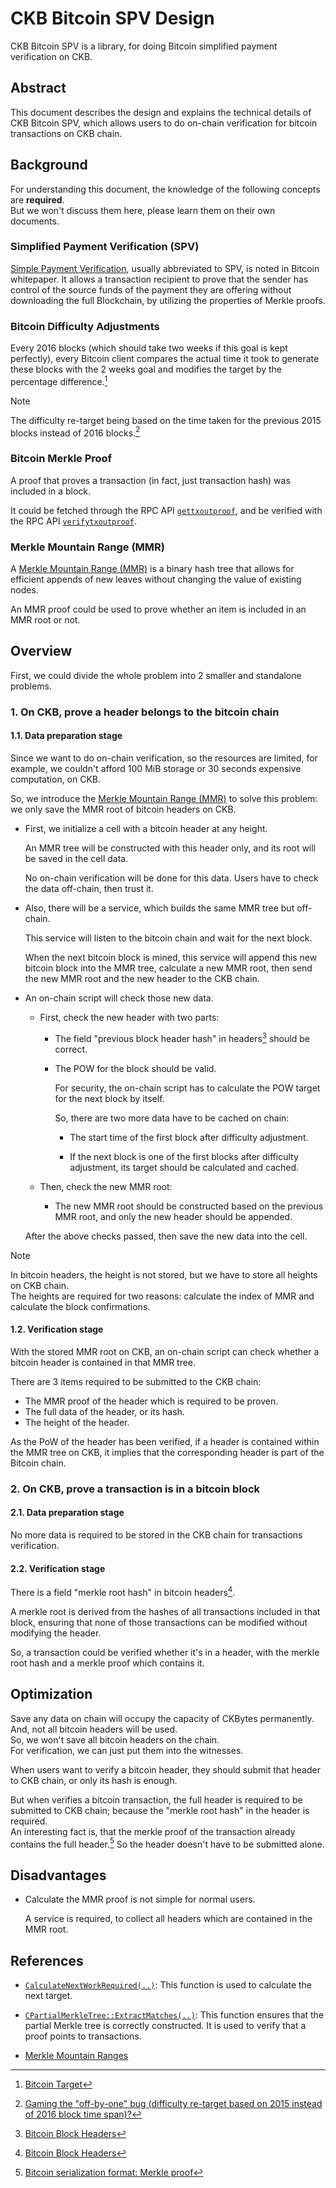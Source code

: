 # CKB Bitcoin SPV Design

CKB Bitcoin SPV is a library, for doing Bitcoin simplified payment
verification on CKB.

## Abstract

This document describes the design and explains the technical details of CKB
Bitcoin SPV, which allows users to do on-chain verification for bitcoin
transactions on CKB chain.

## Background

For understanding this document, the knowledge of the following concepts are
**required**.\
But we won't discuss them here, please learn them on their own documents.

### Simplified Payment Verification (SPV)

[Simple Payment Verification][SPV], usually abbreviated to SPV, is noted in
Bitcoin whitepaper. It allows a transaction recipient to prove that the
sender has control of the source funds of the payment they are offering
without downloading the full Blockchain, by utilizing the properties of
Merkle proofs.

### Bitcoin Difficulty Adjustments

Every 2016 blocks (which should take two weeks if this goal is kept
perfectly), every Bitcoin client compares the actual time it took to
generate these blocks with the 2 weeks goal and modifies the target by the
percentage difference.[^1]

> [!Note]
> The difficulty re-target being based on the time taken for the previous
> 2015 blocks instead of 2016 blocks.[^2]

### Bitcoin Merkle Proof

A proof that proves a transaction (in fact, just transaction hash) was
included in a block.

It could be fetched through the RPC API [`gettxoutproof`], and be verified
with the RPC API [`verifytxoutproof`].

### Merkle Mountain Range (MMR)

A [Merkle Mountain Range (MMR)][MMR] is a binary hash tree that allows for
efficient appends of new leaves without changing the value of existing nodes.

An MMR proof could be used to prove whether an item is included in an MMR
root or not.

## Overview

First, we could divide the whole problem into 2 smaller and standalone problems.

### 1. On CKB, prove a header belongs to the bitcoin chain

#### 1.1. Data preparation stage

Since we want to do on-chain verification, so the resources are limited, for
example, we couldn't afford 100 MiB storage or 30 seconds expensive
computation, on CKB.

So, we introduce the [Merkle Mountain Range (MMR)][MMR] to solve this
problem: we only save the MMR root of bitcoin headers on CKB.

- First, we initialize a cell with a bitcoin header at any height.

  An MMR tree will be constructed with this header only, and its root will
  be saved in the cell data.

  No on-chain verification will be done for this data.
  Users have to check the data off-chain, then trust it.

- Also, there will be a service, which builds the same MMR tree but off-chain.

  This service will listen to the bitcoin chain and wait for the next block.

  When the next bitcoin block is mined, this service will append this new
  bitcoin block into the MMR tree, calculate a new MMR root, then send the
  new MMR root and the new header to the CKB chain.

- An on-chain script will check those new data.

  - First, check the new header with two parts:

    - The field "previous block header hash" in headers[^3] should be correct.

    - The POW for the block should be valid.

      For security, the on-chain script has to calculate the POW target for
      the next block by itself.

      So, there are two more data have to be cached on chain:

      - The start time of the first block after difficulty adjustment.

      - If the next block is one of the first blocks after difficulty
        adjustment, its target should be calculated and cached.

  - Then, check the new MMR root:

    - The new MMR root should be constructed based on the previous MMR root,
      and only the new header should be appended.

  After the above checks passed, then save the new data into the cell.

> [!NOTE]
> In bitcoin headers, the height is not stored, but we have to store all
> heights on CKB chain.\
> The heights are required for two reasons: calculate the index of MMR and
> calculate the block confirmations.

#### 1.2. Verification stage

With the stored MMR root on CKB, an on-chain script can check whether a
bitcoin header is contained in that MMR tree.

There are 3 items required to be submitted to the CKB chain:
- The MMR proof of the header which is required to be proven.
- The full data of the header, or its hash.
- The height of the header.

As the PoW of the header has been verified, if a header is contained within the
MMR tree on CKB, it implies that the corresponding header is part of the Bitcoin
chain.

### 2. On CKB, prove a transaction is in a bitcoin block

#### 2.1. Data preparation stage

No more data is required to be stored in the CKB chain for transactions
verification.

#### 2.2. Verification stage

There is a field "merkle root hash" in bitcoin headers[^3].

A merkle root is derived from the hashes of all transactions included in
that block, ensuring that none of those transactions can be modified without
modifying the header.

So, a transaction could be verified whether it's in a header, with the
merkle root hash and a merkle proof which contains it.

## Optimization

Save any data on chain will occupy the capacity of CKBytes permanently. And,
not all bitcoin headers will be used.\
So, we won't save all bitcoin headers on the chain.\
For verification, we can just put them into the witnesses.

When users want to verify a bitcoin header, they should submit that header
to CKB chain, or only its hash is enough.

But when verifies a bitcoin transaction, the full header is required to be
submitted to CKB chain; because the "merkle root hash" in the header is
required. \
An interesting fact is, that the merkle proof of the transaction already
contains the full header.[^4] So the header doesn't have to be submitted
alone.

## Disadvantages

- Calculate the MMR proof is not simple for normal users.

  A service is required, to collect all headers which are contained in the
  MMR root.

## References

- [`CalculateNextWorkRequired(..)`]: This function is used to calculate the next target.

- [`CPartialMerkleTree::ExtractMatches(..)`]: This function ensures that the partial Merkle tree is correctly constructed.
  It is used to verify that a proof points to transactions.

- [Merkle Mountain Ranges][MMR]

<!--

    Links

  -->

[^1]: [Bitcoin Target](https://en.bitcoin.it/wiki/Target)
[^2]: [Gaming the "off-by-one" bug (difficulty re-target based on 2015 instead of 2016 block time span)?](https://bitcoin.stackexchange.com/questions/1511)
[^3]: [Bitcoin Block Headers](https://developer.bitcoin.org/reference/block_chain.html#block-headers)
[^4]: [Bitcoin serialization format: Merkle proof](https://daniel.perez.sh/blog/2020/bitcoin-format/#merkle-proof)

[`gettxoutproof`]: https://developer.bitcoin.org/reference/rpc/gettxoutproof.html
[`verifytxoutproof`]: https://developer.bitcoin.org/reference/rpc/verifytxoutproof.html

[`CalculateNextWorkRequired(..)`]: https://github.com/bitcoin/bitcoin/blob/v26.0/src/pow.cpp#L49
[`CPartialMerkleTree::ExtractMatches(..)`]: https://github.com/bitcoin/bitcoin/blob/v26.0/src/merkleblock.cpp#L149

[SPV]: https://bitcoinwiki.org/wiki/simplified-payment-verification
[MMR]: https://github.com/opentimestamps/opentimestamps-server/blob/master/doc/merkle-mountain-range.md
